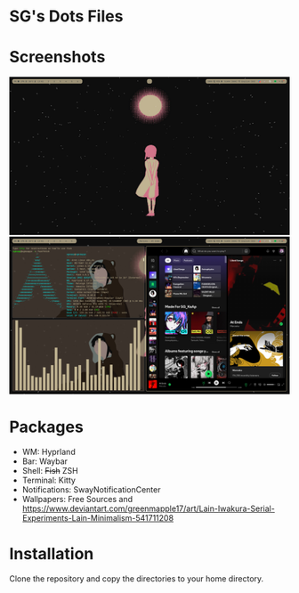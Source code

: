 # SG's Dots Files

# Screenshots
![Screenshot 1](https://github.com/SG-KaAp/SG-s-Dots/blob/master/Screenshots/Screenshot1.png?raw=true)
![Screenshot 2](https://github.com/SG-KaAp/SG-s-Dots/blob/master/Screenshots/Screenshot2.png?raw=true)

# Packages

- WM: Hyprland
- Bar: Waybar
- Shell: ~~Fish~~ ZSH
- Terminal: Kitty
- Notifications: SwayNotificationCenter
- Wallpapers: Free Sources and https://www.deviantart.com/greenmapple17/art/Lain-Iwakura-Serial-Experiments-Lain-Minimalism-541711208

# Installation
Clone the repository and copy the directories to your home directory.
